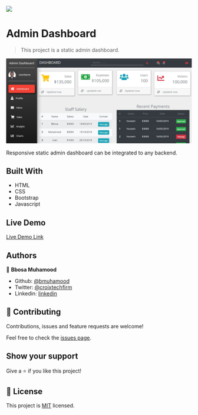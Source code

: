 ![](https://img.shields.io/badge/Microverse-blueviolet)

# Admin Dashboard

> This project is a static admin dashboard.

![screenshot](./images/Capture.JPG)

Responsive static admin dashboard can be integrated to any backend.

## Built With

- HTML
- CSS
- Bootstrap
- Javascript

## Live Demo

[Live Demo Link](https://bmuhamood.github.io/bmuhmood.github.io/)

## Authors

👤 **Bbosa Muhamood**

- Github: [@bmuhamood](https://github.com/bmuhamood)
- Twitter: [@croixtechfirm](https://twitter.com/croixtechfirm)
- Linkedin: [linkedin](https://www.linkedin.com/in/bbosa-muhamood-06845576/)

## 🤝 Contributing

Contributions, issues and feature requests are welcome!

Feel free to check the [issues page](https://github.com/bmuhamood/bmuhmood.github.io/issues).

## Show your support

Give a ⭐️ if you like this project!

## 📝 License

This project is [MIT](lic.url) licensed.
